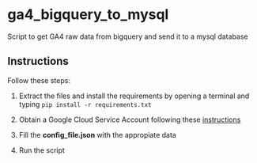 # ga4_bigquery_to_mysql
Script to get GA4 raw data from bigquery and send it to a mysql database


## Instructions

Follow these steps:
 
 1. Extract the files and install the requirements by opening a terminal and typing ```pip install -r requirements.txt```
 
 2. Obtain a Google Cloud Service Account following these [instructions](https://cloud.google.com/bigquery/docs/reference/libraries#setting_up_authentication)
 
 3. Fill the **config_file.json** with the appropiate data
 
 4. Run the script
